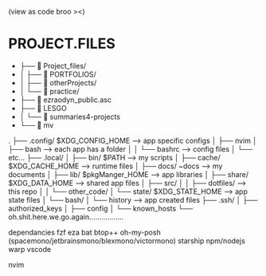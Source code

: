 (view as code broo ><)

# PROJECT.FILES          
   - ├──  Project_files/
   - │  ├──  PORTFOLIOS/
   - │  ├──  otherProjects/
   - │  └──  practice/ 
   - ├── 󰦝 ezraodyn_public.asc
   - ├──  LESGO
   - │  └──  summaries4-projects
   - └──  mv

   .
├── .config/ $XDG_CONFIG_HOME --> app specific configs
│   ├── nvim
│   ├── bash       --> each app has a folder
│   │   └── bashrc --> config files
│   └── etc...
├── .local/
│   ├── bin/   $PATH            --> my scripts
│   ├── cache/ $XDG_CACHE_HOME  --> runtime files
│   ├── docs/  ~docs            --> my documents
│   ├── lib/   $pkgManger_HOME  --> app libraries
│   ├── share/ $XDG_DATA_HOME   --> shared app files
│   ├── src/
│   │   ├── dotfiles/   --> this repo
│   │   └── other_code/
│   └── state/ $XDG_STATE_HOME  --> app state files
│       └── bash/
│           └── history --> app created files
├── .ssh/
│   ├── authorized_keys
│   ├── config
│   └── known_hosts
└── oh.shit.here.we.go.again.................

dependancies
fzf
eza
bat
btop++
oh-my-posh (spacemono/jetbrainsmono/blexmono/victormono)
starship
npm/nodejs
warp
vscode

nvim

